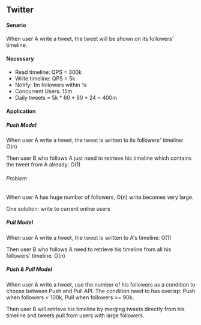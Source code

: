 ## Twitter

#### Senario

When user A write a tweet, the tweet will be shown on its followers' timeline. 

#### Necessary

* Read timeline: QPS = 300k
* Write timeline: QPS = 5k
* Notify: 1m followers within 1s
* Concurrent Users: 15m
* Daily tweets = 5k \* 60 \* 60 \* 24 ~ 400m

#### Application

##### Push Model

When user A write a tweet, the tweet is written to its followers' timeline: O\(n\)

Then user B who follows A just need to retrieve his timeline which contains the tweet from A already: O\(1\)

###### Problem

When user A has huge number of followers, O\(n\) write becomes very large.

One solution: write to current online users

##### Pull Model

When user A write a tweet, the tweet is written to A's timeline: O\(1\)

Then user B who follows A need to retrieve his timeline from all his followers' timeline: O\(n\)

##### Push & Pull Model

When user A write a tweet, use the number of his followers as a condition to choose between Push and Pull API. The condition need to has overlap: Push when followers &lt; 100k, Pull when followers &gt;= 90k.

Then user B will retrieve his timeline by merging tweets directly from his timeline and tweets pull from users with large followers.



